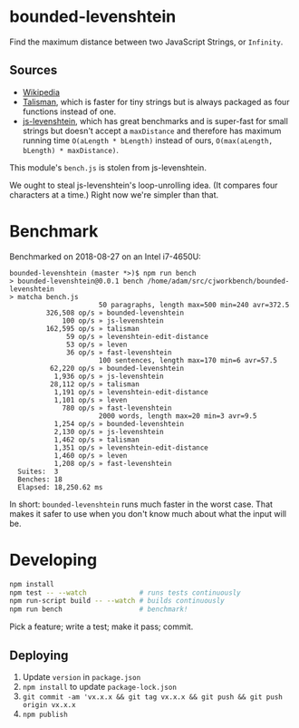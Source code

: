 bounded-levenshtein
===================

Find the maximum distance between two JavaScript Strings, or `Infinity`.

Sources
-------

* [Wikipedia](https://en.wikipedia.org/wiki/Levenshtein_distance)
* [Talisman](https://github.com/Yomguithereal/talisman/blob/master/src/metrics/distance/levenshtein.js),
  which is faster for tiny strings but is always packaged as four functions
  instead of one.
* [js-levenshtein](https://github.com/gustf/js-levenshtein), which has great
  benchmarks and is super-fast for small strings but doesn't accept a
  `maxDistance` and therefore has maximum running time `O(aLength * bLength)`
  instead of ours, `O(max(aLength, bLength) * maxDistance)`.

This module's `bench.js` is stolen from js-levenshtein.

We ought to steal js-levenshtein's loop-unrolling idea. (It compares four
characters at a time.) Right now we're simpler than that.

Benchmark
=========

Benchmarked on 2018-08-27 on an Intel i7-4650U:

```
bounded-levenshtein (master *>)$ npm run bench
> bounded-levenshtein@0.0.1 bench /home/adam/src/cjworkbench/bounded-levenshtein
> matcha bench.js
                      50 paragraphs, length max=500 min=240 avr=372.5
         326,508 op/s » bounded-levenshtein
             100 op/s » js-levenshtein
         162,595 op/s » talisman
              59 op/s » levenshtein-edit-distance
              53 op/s » leven
              36 op/s » fast-levenshtein
                      100 sentences, length max=170 min=6 avr=57.5
          62,220 op/s » bounded-levenshtein
           1,936 op/s » js-levenshtein
          28,112 op/s » talisman
           1,191 op/s » levenshtein-edit-distance
           1,101 op/s » leven
             780 op/s » fast-levenshtein
                      2000 words, length max=20 min=3 avr=9.5
           1,254 op/s » bounded-levenshtein
           2,130 op/s » js-levenshtein
           1,462 op/s » talisman
           1,351 op/s » levenshtein-edit-distance
           1,460 op/s » leven
           1,208 op/s » fast-levenshtein
  Suites:  3
  Benches: 18
  Elapsed: 18,250.62 ms
```

In short: `bounded-levenshtein` runs much faster in the worst case. That makes
it safer to use when you don't know much about what the input will be.

Developing
==========

```bash
npm install
npm test -- --watch             # runs tests continuously
npm run-script build -- --watch # builds continuously
npm run bench                   # benchmark!
```

Pick a feature; write a test; make it pass; commit.

Deploying
---------

1. Update `version` in `package.json`
1. `npm install` to update `package-lock.json`
1. `git commit -am 'vx.x.x && git tag vx.x.x && git push && git push origin vx.x.x`
1. `npm publish`
